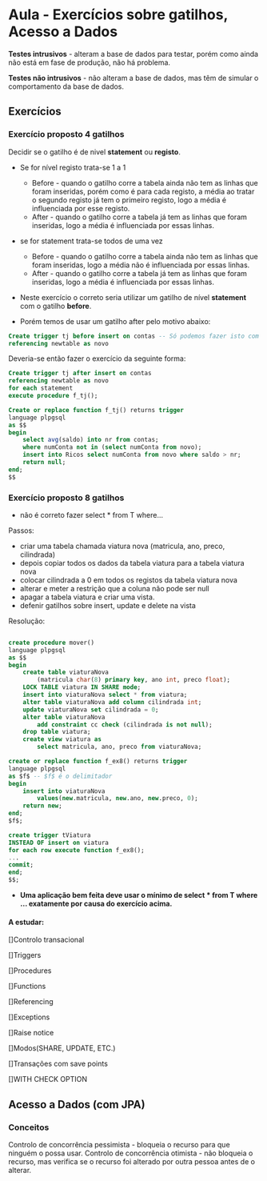 # Aula - Exercícios sobre gatilhos, Acesso a Dados

**Testes intrusivos** - alteram a base de dados para testar, porém como ainda não está em fase de produção, não há problema.

**Testes não intrusivos** - não alteram a base de dados, mas têm de simular o comportamento da base de dados.

## Exercícios 


### Exercício proposto 4 gatilhos


Decidir se o gatilho é de nivel **statement** ou **registo**.

- Se for nível registo trata-se 1 a 1 
    - Before - quando o gatilho corre a tabela ainda não tem as linhas que foram inseridas, porém como é para cada registo, a média ao tratar o segundo registo já tem o primeiro registo, logo a  média é influenciada por esse registo.
    - After - quando o gatilho corre a tabela já tem as linhas que foram inseridas, logo a média é influenciada por essas linhas.

- se for statement trata-se todos de uma vez
  - Before - quando o gatilho corre a tabela ainda não tem as linhas que foram inseridas, logo a média não é influenciada por essas linhas.
  - After - quando o gatilho corre a tabela já tem as linhas que foram inseridas, logo a média é influenciada por essas linhas.

- Neste exercício o correto seria utilizar um gatilho de nível **statement** com o gatilho **before**.
- Porém temos de usar um gatilho after pelo motivo abaixo:
```sql
Create trigger tj before insert on contas -- Só podemos fazer isto com gatilhos after, logo isto não se pode fazer.
referencing newtable as novo

```

Deveria-se então fazer o exercício da seguinte forma:

```sql
Create trigger tj after insert on contas
referencing newtable as novo
for each statement
execute procedure f_tj();

Create or replace function f_tj() returns trigger 
language plpgsql
as $$
begin
    select avg(saldo) into nr from contas;
    where numConta not in (select numConta from novo);
    insert into Ricos select numConta from novo where saldo > nr;
    return null;
end;
$$
```

### Exercício proposto 8 gatilhos

- não é correto fazer select * from T where...

Passos:
  - criar uma tabela chamada viatura nova (matricula, ano, preco, cilindrada)
  - depois copiar todos os dados da tabela viatura para a tabela viatura nova
  - colocar cilindrada a 0 em todos os registos da tabela viatura nova
  - alterar e meter a restrição que a coluna não pode ser null
  - apagar a tabela viatura e criar uma vista.
  - defenir gatilhos sobre insert, update e delete na vista

Resolução:
```sql	

create procedure mover()
language plpgsql
as $$
begin
    create table viaturaNova
        (matricula char(8) primary key, ano int, preco float);
    LOCK TABLE viatura IN SHARE mode;
    insert into viaturaNova select * from viatura;
    alter table viaturaNova add column cilindrada int;
    update viaturaNova set cilindrada = 0;
    alter table viaturaNova
        add constraint cc check (cilindrada is not null);
    drop table viatura;
    create view viatura as 
        select matricula, ano, preco from viaturaNova;

create or replace function f_ex8() returns trigger
language plpgsql
as $f$ -- $f$ é o delimitador
begin
    insert into viaturaNova
        values(new.matricula, new.ano, new.preco, 0);
    return new;
end;
$f$;

create trigger tViatura
INSTEAD OF insert on viatura
for each row execute function f_ex8();
...
commit;
end;
$$;

```

- **Uma aplicação bem feita deve usar o mínimo de select * from T where ... exatamente por causa do exercício acima.**


#### A estudar:

[]Controlo transacional

[]Triggers

[]Procedures

[]Functions

[]Referencing

[]Exceptions

[]Raise notice

[]Modos(SHARE, UPDATE, ETC.)

[]Transações com save points

[]WITH CHECK OPTION


## Acesso a Dados (com JPA)

### Conceitos

Controlo de concorrência pessimista - bloqueia o recurso para que ninguém o possa usar.
Controlo de concorrência otimista - não bloqueia o recurso, mas verifica se o recurso foi alterado por outra pessoa antes de o alterar.

